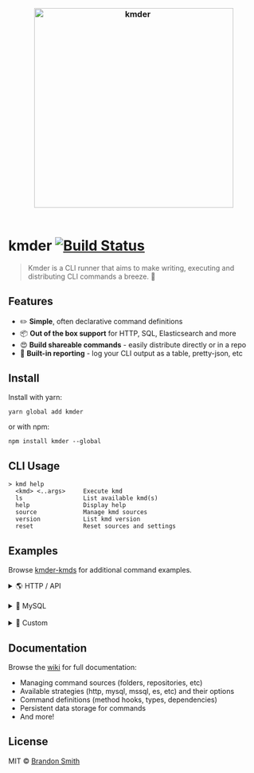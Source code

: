 <h3 align="center">
  <br>
  <img width="400" src="https://cdn.rawgit.com/brandon93s/kmder/afbd26a6/media/logo.svg" alt="kmder" />
  <br>
    <br>
</h3>

# kmder [![Build Status](https://travis-ci.org/brandon93s/kmder.svg?branch=master)](https://travis-ci.org/brandon93s/kmder)

> Kmder is a CLI runner that aims to make writing, executing and distributing CLI commands a breeze. :palm_tree:

## Features

* ✏️ **Simple**, often declarative command definitions
* 📦 **Out of the box support** for HTTP, SQL, Elasticsearch and more
* 😍 **Build shareable commands** - easily distribute directly or in a repo
* 📡 **Built-in reporting** - log your CLI output as a table, pretty-json, etc

## Install

Install with yarn:

```shell
yarn global add kmder
```

or with npm:

```shell
npm install kmder --global
```

## CLI Usage
```shell
> kmd help
  <kmd> <..args>     Execute kmd
  ls                 List available kmd(s)
  help               Display help
  source             Manage kmd sources
  version            List kmd version
  reset              Reset sources and settings
```

## Examples

Browse [kmder-kmds](https://github.com/brandon93s/kmder-kmds) for additional command examples.

<details><summary>🌎 HTTP / API</summary>
<p>

The following defines the declarative `fx` command which retrieves current exchange rates for the given currencies:

```json
// fx.json
{
    "type": "http",
    "url": "https://api.fixer.io/latest?base={0}&symbols={1}",
    "jp": "$.rates.{1}"
}
```

```sh
> kmd fx USD GPB
0.73792
```

</p>
</details>
<br />
<details><summary>🐬 MySQL</summary>
<p>

```json
// user.json
{
  "type": "mysql",
  "connection": {
    "host": "db.example.com",
    "user": "kmdertest",
    "password": "kmder-test",
    "database": "kmdertest"
  },
  "query": "SELECT user_name, first, last FROM `users` WHERE `user_name` LIKE '%{0}%'"
}
```

```shell
> kmd user bsmith
----------------------------
user_name | first   | last |
----------------------------
bsmith    | Brandon | Smith
```

</p>
</details>
<br />
<details><summary>📐 Custom</summary>
<p>

The following defines the `max` command which returns the maximum value passed to the command. This example shows that a command can be custom, arbitrary JavaScript:

```js
// max.js
module.exports.run = (args) => {
  return Math.max(...args)
}
```

```sh
> kmd max -5 5 9 99 -99
99
```
</p>
</details>

## Documentation

Browse the [wiki](https://github.com/brandon93s/kmder/wiki) for full documentation:

- Managing command sources (folders, repositories, etc)
- Available strategies (http, mysql, mssql, es, etc) and their options
- Command definitions (method hooks, types, dependencies)
- Persistent data storage for commands
- And more!

## License

MIT © [Brandon Smith](https://github.com/brandon93s)
